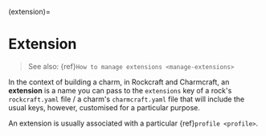 (extension)=
# Extension

> See also: {ref}`How to manage extensions <manage-extensions>`

In the context of building a charm, in Rockcraft and Charmcraft, an **extension** is a name you can pass to the `extensions` key of a rock's `rockcraft.yaml` file / a charm's `charmcraft.yaml` file that will include the usual keys, however, customised for a particular purpose. 

An extension is usually associated with a particular {ref}`profile <profile>`.